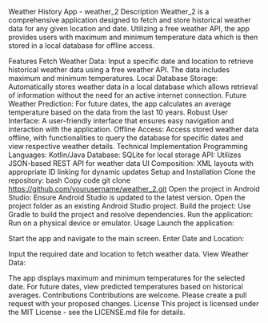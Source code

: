 Weather History App - weather_2
Description
Weather_2 is a comprehensive application designed to fetch and store historical weather data for any given location and date. Utilizing a free weather API, the app provides users with maximum and minimum temperature data which is then stored in a local database for offline access.

Features
Fetch Weather Data: Input a specific date and location to retrieve historical weather data using a free weather API. The data includes maximum and minimum temperatures.
Local Database Storage: Automatically stores weather data in a local database which allows retrieval of information without the need for an active internet connection.
Future Weather Prediction: For future dates, the app calculates an average temperature based on the data from the last 10 years.
Robust User Interface: A user-friendly interface that ensures easy navigation and interaction with the application.
Offline Access: Access stored weather data offline, with functionalities to query the database for specific dates and view respective weather details.
Technical Implementation
Programming Languages: Kotlin/Java
Database: SQLite for local storage
API: Utilizes JSON-based REST API for weather data
UI Composition: XML layouts with appropriate ID linking for dynamic updates
Setup and Installation
Clone the repository:
bash
Copy code
git clone https://github.com/yourusername/weather_2.git
Open the project in Android Studio:
Ensure Android Studio is updated to the latest version.
Open the project folder as an existing Android Studio project.
Build the project:
Use Gradle to build the project and resolve dependencies.
Run the application:
Run on a physical device or emulator.
Usage
Launch the application:

Start the app and navigate to the main screen.
Enter Date and Location:

Input the required date and location to fetch weather data.
View Weather Data:

The app displays maximum and minimum temperatures for the selected date.
For future dates, view predicted temperatures based on historical averages.
Contributions
Contributions are welcome. Please create a pull request with your proposed changes.
License
This project is licensed under the MIT License - see the LICENSE.md file for details.
